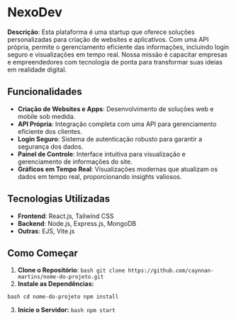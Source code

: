 # NexoDev

**Descrição**: Esta plataforma é uma startup que oferece soluções personalizadas para criação de websites e aplicativos. Com uma API própria, permite o gerenciamento eficiente das informações, incluindo login seguro e visualizações em tempo real. Nossa missão é capacitar empresas e empreendedores com tecnologia de ponta para transformar suas ideias em realidade digital.

## Funcionalidades

- **Criação de Websites e Apps**: Desenvolvimento de soluções web e mobile sob medida.
- **API Própria**: Integração completa com uma API para gerenciamento eficiente dos clientes.
- **Login Seguro**: Sistema de autenticação robusto para garantir a segurança dos dados.
- **Painel de Controle**: Interface intuitiva para visualização e gerenciamento de informações do site.
- **Gráficos em Tempo Real**: Visualizações modernas que atualizam os dados em tempo real, proporcionando insights valiosos.

## Tecnologias Utilizadas

- **Frontend**: React.js, Tailwind CSS
- **Backend**: Node.js, Express.js, MongoDB
- **Outras**: EJS, Vite.js

## Como Começar

1. **Clone o Repositório**:
   ``bash
   git clone https://github.com/caynnan-martins/nome-do-projeto.git
``
2. **Instale as Dependências:**

``bash
cd nome-do-projeto
npm install``

3. **Inicie o Servidor:**
``bash
npm start
``
